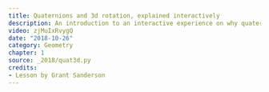 ```yaml
---
title: Quaternions and 3d rotation, explained interactively
description: An introduction to an interactive experience on why quaternions describe 3d rotations
video: zjMuIxRvygQ
date: "2018-10-26"
category: Geometry
chapter: 1
source: _2018/quat3d.py
credits:
- Lesson by Grant Sanderson
---
```


